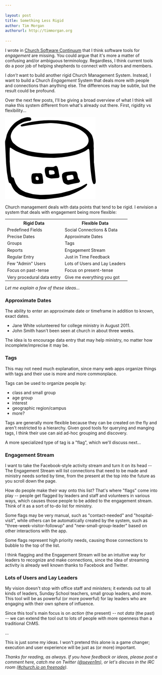 ```yaml
---

layout: post
title: Something Less Rigid
author: Tim Morgan
authorurl: http://timmorgan.org

---
```


I wrote in [Church Software Continuum](http://church.io/church-software-continuum) that I think software tools for *engagement* are missing. You could argue that it's more a matter of confusing  and/or ambiguous terminology. Regardless, I think current tools do a  poor job of helping shepherds to connect with visitors and members.

I *don't* want to build another rigid Church Management System. Instead, I want to build a Church *Engagement* System that deals more with people and connections than anything else. The differences may be subtle, but the result could be profound.

Over the next few posts, I'll be giving a broad overview of what I think will make this system different from what's already out there. First, rigidity vs flexibility...

<div class="big-img">
  <img alt="Data" src="/images/data.png"/>
</div>

Church management deals with data points that tend to be rigid. I envision a system that deals with engagement being more flexible:

<table>
  <tr>
    <th>Rigid Data</th>
    <th>Flexible Data</th>
  </tr>
  <tr>
    <td>Predefined Fields</td>
    <td>Social Connections &amp; Data</td>
  </tr>
  <tr>
    <td>Precise Dates</td>
    <td>Approximate Dates</td>
  </tr>
  <tr>
    <td>Groups</td>
    <td>Tags</td>
  </tr>
  <tr>
    <td>Reports</td>
    <td>Engagement Stream</td>
  </tr>
  <tr>
    <td>Regular Entry</td>
    <td>Just in Time Feedback</td>
  </tr>
  <tr>
    <td>Few "Admin" Users</td>
    <td>Lots of Users and Lay Leaders</td>
  </tr>
  <tr>
    <td>Focus on past-tense</td>
    <td>Focus on present-tense</td>
  </tr>
  <tr>
    <td>Very procedural data entry<br /></td>
    <td>Give me everything you got</td>
  </tr>
</table>

*Let me explain a few of these ideas...*

### Approximate Dates

The ability to enter an approximate date or timeframe in addition to known, exact dates.**&nbsp;**

<ul>
<li>Jane White volunteered for college ministry in August 2011.</li>
<li>John Smith hasn't been seen at church in about three weeks.</li>
</ul>

The idea is to encourage data entry that may help ministry, no matter how incomplete/imprecise it may be.

### Tags

This may not need much explanation, since many web apps organize things with tags and their use is more and more commonplace.

Tags can be used to organize people by:

<ul>
<li>class and small group</li>
<li>age group</li>
<li>interest</li>
<li>geographic region/campus</li>
<li>more?</li>
</ul>

Tags are generally more flexible because they can be created on the fly and aren't restricted to a hierarchy. Given good tools for querying and manging tags, I think their use can aid ad-hoc grouping and discovery.

A more specialized type of tag is a "flag", which we'll discuss next...

### Engagement Stream

I want to take the Facebook-style activity stream and turn it on its head -- The Engagement Stream will list connections that need to be made and ministry needs sorted by time, from the present at the top into the future as you scroll down the page.

How do people make their way onto this list? That's where "flags" come into play -- people get flagged by leaders and staff and volunteers in various ways, which causes those people to be added to the engagement stream. Think of it as a sort of to-do list for ministry.

Some flags may be very manual, such as "contact-needed" and "hospital-visit", while others can be automatically created by the system, such as "three-week-visitor-followup" and "new-small-group-leader" based on other interactions with the app.

Some flags represent high priority needs, causing those connections to bubble to the top of the list.

I think flagging and the Engagement Stream will be an intuitive way for leaders to recognize and make connections, since the idea of streaming activity is already well known thanks to Facebook and Twitter.

### Lots of Users and Lay Leaders

My vision doesn't stop with office staff and ministers; it extends out to all kinds of leaders, Sunday School teachers, small group leaders, and more. This tool will be as powerful (or more powerful) for lay leaders who are engaging with their own sphere of influence.

Since this tool's main focus is on *action* (the present) -- not *data* (the past) -- we can extend the tool out to lots of people with more openness than a traditional ChMS.

...

This is just  some my ideas. I won't pretend this alone is a game changer; execution and user experience will be just as (or more) important.

*Thanks for reading, as always. If you have feedback or ideas, please post a comment here, catch me on Twitter ([@seven1m](http://twitter.com/seven1m))<a href="http://twitter.com/seven1m"></a>, or let's discuss in the IRC room ([#church.io on freenode](http://webchat.freenode.net/?channels=church.io&amp;uio=d4)).*
